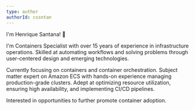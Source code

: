 ```yaml
---
type: author
authorId: cssntan
---
```


I'm Henrique Santana! 👋


I'm Containers Specialist with over 15 years of experience in infrastructure operations. Skilled at automating workflows and solving problems through user-centered design and emerging technologies. 

Currently focusing on containers and container orchestration. Subject matter expert on Amazon ECS with hands-on experience managing production-grade clusters. Adept at optimizing resource utilization, ensuring high availability, and implementing CI/CD pipelines. 

Interested in opportunities to further promote container adoption.